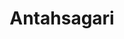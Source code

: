 ---
layout: project
title: "Antahsagari"
description: "An Autonomous Underwater ROV"
header-img: "img/team_bg_gray1.jpg"
category: antahsagari
text: "An underwater ROV being developed for observing under water, capable of fine movement and maneuverability."
docs: "http://172.16.101.237/antahsagari/build/html/antahsagari_index.html"
---